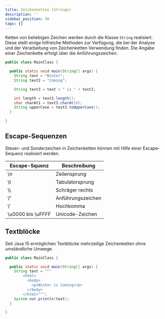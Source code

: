 ```yaml
---
title: Zeichenketten (Strings)
description: ''
sidebar_position: 50
tags: []
---
```


Ketten von beliebigen Zeichen werden durch die Klasse `String` realisiert. Diese stellt einige hilfreiche Methoden zur Verfügung, die bei der Analyse und der Verarbeitung von Zeichenketten Verwendung finden. Die Angabe einer Zeichenkette erfolgt über die 
Anführungszeichen.

```java title="MainClass.java" showLineNumbers
public class MainClass {

  public static void main(String[] args) {
    String text = "Winter";
    String text2 = "Coming";

    String text3 = text + " is " + text2;

    int length = text3.length();
    char charAt1 = text3.charAt(0);
    String upperCase = text3.toUpperCase();
  }

}
```

## Escape-Sequenzen
Steuer- und Sonderzeichen in Zeichenketten können mit Hilfe einer Escape-Sequenz realisiert werden.

| Escape-Squenz       | Beschreibung      |
| ------------------- | ----------------- |
| \\n                 | Zeilensprung      |
| \\t                 | Tabulatorsprung   |
| \\\\                | Schräger rechts   |
| \\"                 | Anführungszeichen |
| \\'                 | Hochkomma         |
| \\u0000 bis \\uFFFF | Unicode-Zeichen   |

## Textblöcke
Seit Java 15 ermöglichen Textblöcke mehrzeilige Zeichenketten ohne umständliche Umwege.

```java title="MainClass.java" showLineNumbers
public class MainClass {

  public static void main(String[] args) {
    String text = """
        <html>
          <body>
            <p>Winter is Coming</p>
          </body>
        </html>""";
    System.out.println(text);
  }

}
```
